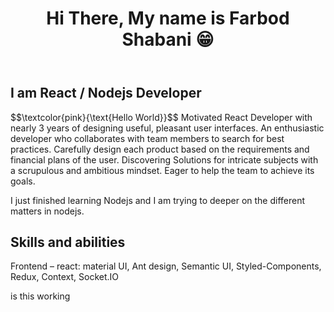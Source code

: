 <header>
  <h1>
    Hi There, My name is Farbod Shabani 😁
  </h1>
  </header>
<body>  
<h2>
  I am React / Nodejs Developer
  </h2>
  <p>
    $$\textcolor{pink}{\text{Hello World}}$$
Motivated React Developer with nearly 3 years of designing useful, pleasant user interfaces. 
An enthusiastic developer who collaborates with team members to search for best practices. Carefully design each product based on the requirements and financial
plans of the user. Discovering Solutions for intricate subjects with a scrupulous and ambitious mindset. Eager to help the team to achieve its goals.
  </p>
I just finished learning Nodejs and I am trying to deeper on the different matters in nodejs.

## Skills and abilities 

Frontend – react: material UI, Ant design, Semantic UI, Styled-Components, Redux, Context, Socket.IO

<div>
  <a> is this working </a>
  </div>
  
  
  </body>

<!--
**FarbodShabani/FarbodShabani** is a ✨ _special_ ✨ repository because its `README.md` (this file) appears on your GitHub profile.

Here are some ideas to get you started:

- 🔭 I’m currently working on ...
- 🌱 I’m currently learning ...
- 👯 I’m looking to collaborate on ...
- 🤔 I’m looking for help with ...
- 💬 Ask me about ...
- 📫 How to reach me: ...
- 😄 Pronouns: ...
- ⚡ Fun fact: ...
-->
